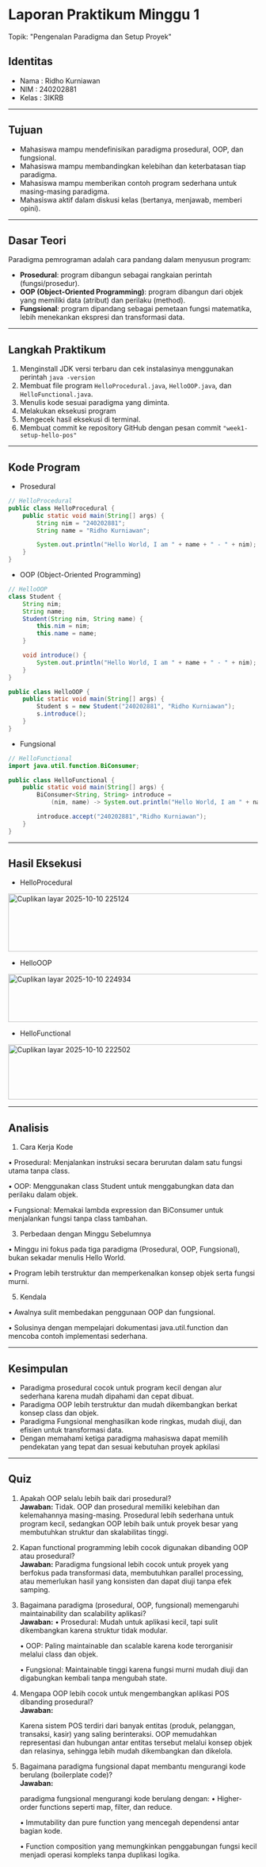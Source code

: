 # Laporan Praktikum Minggu 1
Topik: "Pengenalan Paradigma dan Setup Proyek"

## Identitas
- Nama  : Ridho Kurniawan
- NIM   : 240202881
- Kelas : 3IKRB

---

## Tujuan
- Mahasiswa mampu mendefinisikan paradigma prosedural, OOP, dan fungsional.
- Mahasiswa mampu membandingkan kelebihan dan keterbatasan tiap paradigma.
- Mahasiswa mampu memberikan contoh program sederhana untuk masing-masing paradigma.
- Mahasiswa aktif dalam diskusi kelas (bertanya, menjawab, memberi opini).

---

## Dasar Teori
Paradigma pemrograman adalah cara pandang dalam menyusun program:  
- **Prosedural**: program dibangun sebagai rangkaian perintah (fungsi/prosedur).  
- **OOP (Object-Oriented Programming)**: program dibangun dari objek yang memiliki data (atribut) dan perilaku (method).  
- **Fungsional**: program dipandang sebagai pemetaan fungsi matematika, lebih menekankan ekspresi dan transformasi data. 

---

## Langkah Praktikum
1. Menginstall JDK versi terbaru dan cek instalasinya menggunakan perintah `java -version`  
2. Membuat file program `HelloProcedural.java`, `HelloOOP.java`, dan `HelloFunctional.java`.
3. Menulis kode sesuai paradigma yang diminta.
4. Melakukan eksekusi program
5. Mengecek hasil eksekusi di terminal.
6. Membuat commit ke repository GitHub dengan pesan commit `"week1-setup-hello-pos"`

---

## Kode Program
- Prosedural
```java
// HelloProcedural
public class HelloProcedural {
    public static void main(String[] args) {
        String nim = "240202881";
        String name = "Ridho Kurniawan";

        System.out.println("Hello World, I am " + name + " - " + nim);
    }
}
```

- OOP (Object-Oriented Programming)
```java
// HelloOOP
class Student {
    String nim;
    String name;
    Student(String nim, String name) {
        this.nim = nim;
        this.name = name;
    }

    void introduce() {
        System.out.println("Hello World, I am " + name + " - " + nim);
    }
}

public class HelloOOP {
    public static void main(String[] args) {
        Student s = new Student("240202881", "Ridho Kurniawan");
        s.introduce();
    }
}
```
- Fungsional
```java
// HelloFunctional
import java.util.function.BiConsumer;

public class HelloFunctional {
    public static void main(String[] args) {
        BiConsumer<String, String> introduce =
            (nim, name) -> System.out.println("Hello World, I am " + name + " - " + nim);

        introduce.accept("240202881","Ridho Kurniawan");
    }
}
```

---

## Hasil Eksekusi
- HelloProcedural
<img width="1426" height="117" alt="Cuplikan layar 2025-10-10 225124" src="https://github.com/user-attachments/assets/e8fc347f-906a-45ac-b7d8-5cae1a7a54b5" />

- HelloOOP
<img width="1419" height="97" alt="Cuplikan layar 2025-10-10 224934" src="https://github.com/user-attachments/assets/f1a526c2-2afa-48f0-ae92-0309da832d91" />

- HelloFunctional
<img width="1426" height="111" alt="Cuplikan layar 2025-10-10 222502" src="https://github.com/user-attachments/assets/251d6e20-4b32-467f-bac4-d2693375ff0c" />

---

## Analisis
1. Cara Kerja Kode
   
•	Prosedural: Menjalankan instruksi secara berurutan dalam satu fungsi utama tanpa class.

•	OOP: Menggunakan class Student untuk menggabungkan data dan perilaku dalam objek.

•	Fungsional: Memakai lambda expression dan BiConsumer untuk menjalankan fungsi tanpa class tambahan.

3. Perbedaan dengan Minggu Sebelumnya
   
•	Minggu ini fokus pada tiga paradigma (Prosedural, OOP, Fungsional), bukan sekadar menulis Hello World.

•	Program lebih terstruktur dan memperkenalkan konsep objek serta fungsi murni.

5. Kendala
   
•	Awalnya sulit membedakan penggunaan OOP dan fungsional.

•	Solusinya dengan mempelajari dokumentasi java.util.function dan mencoba contoh implementasi sederhana.


---

## Kesimpulan
   - Paradigma prosedural cocok untuk program kecil dengan alur sederhana karena mudah dipahami dan cepat dibuat.
   - Paradigma OOP lebih terstruktur dan mudah dikembangkan berkat konsep class dan objek.
   - Paradigma Fungsional menghasilkan kode ringkas, mudah diuji, dan efisien untuk transformasi data.
   - Dengan memahami ketiga paradigma mahasiswa dapat memilih pendekatan yang tepat dan sesuai kebutuhan proyek apkilasi

---

## Quiz
1. Apakah OOP selalu lebih baik dari prosedural?  
   **Jawaban:**
       Tidak. OOP dan prosedural memiliki kelebihan dan kelemahannya masing-masing. Prosedural lebih sederhana untuk program kecil, sedangkan OOP lebih baik untuk proyek besar yang membutuhkan struktur dan skalabilitas tinggi.

2. Kapan functional programming lebih cocok digunakan dibanding OOP  atau prosedural?    
   **Jawaban:**
       Paradigma fungsional lebih cocok untuk proyek yang berfokus pada transformasi data, membutuhkan parallel processing, atau memerlukan hasil yang konsisten dan dapat diuji tanpa efek samping.
   
3. Bagaimana paradigma (prosedural, OOP, fungsional) memengaruhi maintainability dan scalability aplikasi?  
   **Jawaban:**
   • Prosedural: Mudah untuk aplikasi kecil, tapi sulit dikembangkan karena struktur tidak modular.
   
   • OOP: Paling maintainable dan scalable karena kode terorganisir melalui class dan objek.
   
   • Fungsional: Maintainable tinggi karena fungsi murni mudah diuji dan digabungkan kembali tanpa mengubah state.

4. Mengapa OOP lebih cocok untuk mengembangkan aplikasi POS dibanding prosedural?  
**Jawaban:**

    Karena sistem POS terdiri dari banyak entitas (produk, pelanggan, transaksi, kasir) yang saling berinteraksi. OOP memudahkan representasi dan hubungan antar entitas tersebut melalui konsep objek dan relasinya, sehingga lebih mudah dikembangkan dan dikelola.

5. Bagaimana paradigma fungsional dapat membantu mengurangi kode berulang (boilerplate code)?  
**Jawaban:**

   paradigma fungsional mengurangi kode berulang dengan:
   •  Higher-order functions seperti map, filter, dan reduce.

   •  Immutability dan pure function yang mencegah dependensi antar bagian kode.

   •  Function composition yang memungkinkan penggabungan fungsi kecil menjadi operasi kompleks tanpa duplikasi logika.



